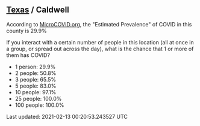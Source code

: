 
## [Texas](/united-states/texas) / Caldwell

According to [MicroCOVID.org](http://microcovid.org),
the "Estimated Prevalence" of COVID in this county is 29.9%

If you interact with a certain number of people in this location
(all at once in a group, or spread out across the day), what is the chance that
1 or more of them has COVID?

- 1 person: 29.9%
- 2 people: 50.8%
- 3 people: 65.5%
- 5 people: 83.0%
- 10 people: 97.1%
- 25 people: 100.0%
- 100 people: 100.0%

Last updated: 2021-02-13 00:20:53.243527 UTC
